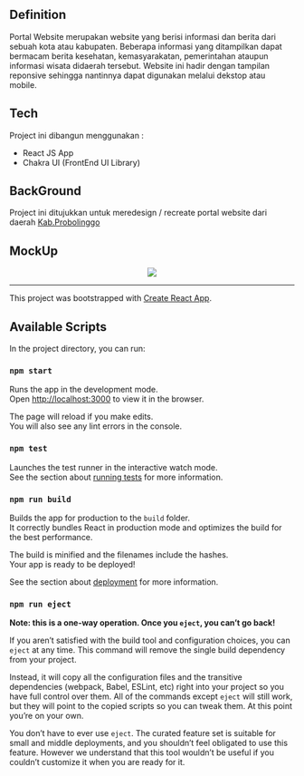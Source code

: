 ## Definition

Portal Website merupakan website yang berisi informasi dan berita dari sebuah kota atau kabupaten. Beberapa informasi yang ditampilkan dapat bermacam berita kesehatan, kemasyarakatan, pemerintahan ataupun informasi wisata didaerah tersebut. Website ini hadir dengan tampilan reponsive sehingga nantinnya dapat digunakan melalui dekstop atau mobile.

## Tech

Project ini dibangun menggunakan :

- React JS App
- Chakra UI (FrontEnd UI Library)

## BackGround

Project ini ditujukkan untuk meredesign / recreate portal website dari daerah <a href="https://probolinggokab.go.id/"> Kab.Probolinggo </a>

## MockUp

<div align="center" > 
<img src="./src/assets/mockup/Mockup-2.jpg"
/>
</div>

---

This project was bootstrapped with [Create React App](https://github.com/facebook/create-react-app).

## Available Scripts

In the project directory, you can run:

### `npm start`

Runs the app in the development mode.<br />
Open [http://localhost:3000](http://localhost:3000) to view it in the browser.

The page will reload if you make edits.<br />
You will also see any lint errors in the console.

### `npm test`

Launches the test runner in the interactive watch mode.<br />
See the section about [running tests](https://facebook.github.io/create-react-app/docs/running-tests) for more information.

### `npm run build`

Builds the app for production to the `build` folder.<br />
It correctly bundles React in production mode and optimizes the build for the best performance.

The build is minified and the filenames include the hashes.<br />
Your app is ready to be deployed!

See the section about [deployment](https://facebook.github.io/create-react-app/docs/deployment) for more information.

### `npm run eject`

**Note: this is a one-way operation. Once you `eject`, you can’t go back!**

If you aren’t satisfied with the build tool and configuration choices, you can `eject` at any time. This command will remove the single build dependency from your project.

Instead, it will copy all the configuration files and the transitive dependencies (webpack, Babel, ESLint, etc) right into your project so you have full control over them. All of the commands except `eject` will still work, but they will point to the copied scripts so you can tweak them. At this point you’re on your own.

You don’t have to ever use `eject`. The curated feature set is suitable for small and middle deployments, and you shouldn’t feel obligated to use this feature. However we understand that this tool wouldn’t be useful if you couldn’t customize it when you are ready for it.
